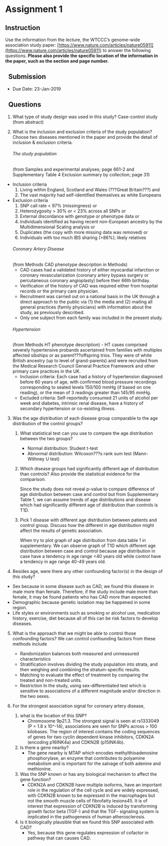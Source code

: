 Assignment 1
============


Instruction
-----------

Use the information from the lecture, the WTCCC’s genome-wide association study
paper: [https://www.nature.com/articles/nature05911](https://www.nature.com/articles/nature05911) to answer the following questions. **Please also provide the specific location of the information in the
paper, such as the section and page number.**

 
Submission
----------

-   Due Date: 23-Jan-2019

 
Questions
---------

1.  What type of study design was used in this study?
Case-control study (from abstract)

2.  What is the inclusion and exclusion criteria of the study population? Choose
    two diseases mentioned in the paper and provide the detail of inclusion &
    exclusion criteria.
    ###### The study population 
    (from Samples and experimental analyses; page 661-2 and Supplementary Table 4 Exclusion summary by collection; page 31)
- Inclusion criteria
    1.  Living within England, Scotland and Wales (???Great Britain???) and 
    2. The vast majority had self-identified themselves as white Europeans
- Exclusion criteria
    1. SNP call rate < 97% (missingness) or
    2. Heterozygosity > 30% or < 23% across all SNPs or
    3. External discordance with genotype or phenotype data or
    4. Individuals identified as having recent non-European ancestry by the Multidimensional Scaling analysis or
    5. Duplicates (the copy with more missing data was removed) or
    6. Individuals with too much IBS sharing (>86%); likely relatives 
    ###### Coronary Artery Disease
    (from Methods CAD phenotype description in Methods)
    - CAD cases had a validated history of either myocardial infarction or coronary revascularization (coronary artery bypass surgery or percutaneous coronary angioplasty) before their 66th birthday. 
    - Verification of the history of CAD was required either from hospital records or the primary care physician. 
    - Recruitment was carried out on a national basis in the UK through a direct approach to the public via (1) the media and (2) mailing all general practices (family physicians) with information about the study, as previously described. 
    -   Only one subject from each family was included in the present study.
    ###### Hypertension 
    (from Methods HT phenotype description)
        - HT cases comprised severely hypertensive probands ascertained from families with multiplex affected sibships or as parent???offspring trios. They were of white British ancestry (up to level of grand-parents) and were recruited from the Medical Research Council General Practice Framework and other primary care practices in the UK. 
    - Inclusion criteria: Each case had a history of hypertension diagnosed before 60 years of age, with confirmed blood pressure recordings corresponding to seated levels 150/100 mmHg (if based on one reading), or the mean of 3 readings greater than 145/95 mmHg. 
    - Excluded criteria: Self-reportedly consumed 21 units of alcohol per week and diabetes, intrinsic renal disease, have a history of secondary hypertension or co-existing illness.

3.  Was the age distribution of each disease group comparable to the age
    distribution of the control groups?

    1.  What statistical test can you use to compare the age distribution
        between the two groups?
        - Normal distribution: Student t-test
        - Abnormal distribution: Wilcoxon???s rank sum test (Mann-Withney U test)

    2.  Which disease groups had significantly different age of distribution
        than controls? Also provide the statistical evidence for the comparison.
    
        Since the study does not reveal p-value to compare difference of age distribution between case and control but from Supplementary Table 1, we can assume trends of age distributions and disease which had significantly different age of distribution than controls is T1D.

    3.  Pick 1 disease with different age distribution between patients and
        control group. Discuss how the different in age distribution might
        affect the results of genetic association.

        When try to plot graph of age distribution from data table 1 in supplementary. We can observe graph of T1D which different age distribution between case and control because age distribution in case have a tendency in age range <40 years old while control have a tendency in age range 40-49 years old.
        
4.  Besides age, were there any other confounding factor(s) in the design of
    this study?
- Sex because in some disease such as CAD, we found this disease in male more than female. Therefore, if the study include male more than female, it may be found patients who has CAD more than expected.
- Demographic because genetic isolation may be happened in some region. 
- Life styles or environments such as smoking or alcohol use, medication history, exercise, diet because all of this can be risk factors to develop diseases.

5.  What is the approach that we might be able to control those confounding
    factors?
We can control confounding factors from these methods include
	- Randomization balances both measured and unmeasured characteristics
	- Stratification involves dividing the study population into strata, and then weighing and combining the stratum-specific results.
	- Matching to evaluate the effect of treatment by comparing the treated and non-treated units.
	- Restriction
	In the study, using sex-differentiated test which is sensitive to associations of a different magnitude and/or direction in the two sexes.

6.  For the strongest association signal for coronary artery disease,

    1.  what is the location of this SNP?
        - Chromosome 9p21.3. The strongest signal is seen at rs1333049 (P = 1.8 x 10^-14), associations are seen for SNPs across > 100 kilobases. The region of interest contains the coding sequences of genes for two cyclin dependent kinase inhibitors, CDKN2A (encoding p16INK4a) and CDKN2B (p15INK4b).
    2.  Is there a gene nearby?
        - The gene nearby is MTAP which encodes methylthioadenosine phosphorylase, an enzyme that contributes to polyamine metabolism and is important for the salvage of both adenine and methionine.
    3.  Was the SNP known or has any biological mechanism to affect the gene
        function?
        - CDKN2A and CDKN2B have multiple isoforms, have an important role in the regulation of the cell cycle and are widely expressed, with CDKN2B known to be expressed in the macrophages but not the smooth muscle cells of fibrofatty lesions45. It is of interest that expression of CDKN2B is induced by transforming growth factor beta (TGF-) and that the TGF- signaling system is implicated in the pathogenesis of human atherosclerosis.
    4.  Is it biologically plausible that we found this SNP associated with CAD?
         - Yes, because this gene regulates expression of cofactor in pathway that can causes CAD.
